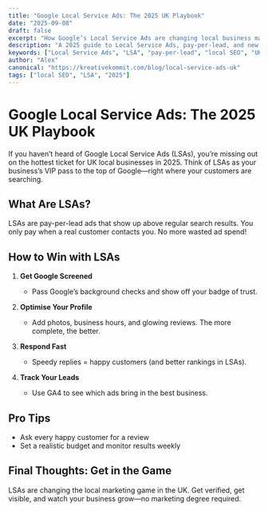 ```yaml
---
title: "Google Local Service Ads: The 2025 UK Playbook"
date: "2025-09-08"
draft: false
excerpt: "How Google’s Local Service Ads are changing local business marketing in the UK."
description: "A 2025 guide to Local Service Ads, pay-per-lead, and new local marketing strategies for UK businesses."
keywords: ["Local Service Ads", "LSA", "pay-per-lead", "local SEO", "UK", "2025"]
author: "Alex"
canonical: "https://kreativekommit.com/blog/local-service-ads-uk"
tags: ["local SEO", "LSA", "2025"]
---
```


# Google Local Service Ads: The 2025 UK Playbook


If you haven’t heard of Google Local Service Ads (LSAs), you’re missing out on the hottest ticket for UK local businesses in 2025. Think of LSAs as your business’s VIP pass to the top of Google—right where your customers are searching.

## What Are LSAs?

LSAs are pay-per-lead ads that show up above regular search results. You only pay when a real customer contacts you. No more wasted ad spend!

## How to Win with LSAs

1. **Get Google Screened**
	- Pass Google’s background checks and show off your badge of trust.

2. **Optimise Your Profile**
	- Add photos, business hours, and glowing reviews. The more complete, the better.

3. **Respond Fast**
	- Speedy replies = happy customers (and better rankings in LSAs).

4. **Track Your Leads**
	- Use GA4 to see which ads bring in the best business.

## Pro Tips
- Ask every happy customer for a review
- Set a realistic budget and monitor results weekly

## Final Thoughts: Get in the Game

LSAs are changing the local marketing game in the UK. Get verified, get visible, and watch your business grow—no marketing degree required.
